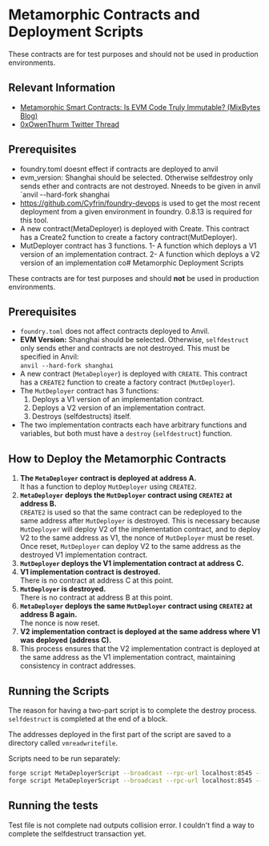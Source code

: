 # Metamorphic Contracts and Deployment Scripts
These contracts are for test purposes and should not be used in production environments.

## Relevant Information
- [Metamorphic Smart Contracts: Is EVM Code Truly Immutable? (MixBytes Blog)](https://mixbytes.io/blog/metamorphic-smart-contracts-is-evm-code-truly-immutable)
- [0xOwenThurm Twitter Thread](https://x.com/0xOwenThurm/status/1663296914853621760)

## Prerequisites
- foundry.toml doesnt effect if contracts are deployed to anvil
- evm_version: Shanghai should be selected. Otherwise selfdestroy only sends ether and contracts are not destroyed. Nneeds to be given in anvil `anvil --hard-fork shanghai
- https://github.com/Cyfrin/foundry-devops is used to get the most recent deployment from a given environment in foundry. 0.8.13 is required for this tool.
- A new contract(MetaDeployer) is deployed with Create. This contract has a Create2 function to create a factory contract(MutDeployer). 
- MutDeployer contract has 3 functions. 1- A function which deploys a V1 version of an implementation contract. 2- A function which deploys a V2 version of an implementation co# Metamorphic Deployment Scripts

These contracts are for test purposes and should **not** be used in production environments.  

## Prerequisites

- `foundry.toml` does not affect contracts deployed to Anvil.
- **EVM Version:** Shanghai should be selected. Otherwise, `selfdestruct` only sends ether and contracts are not destroyed. This must be specified in Anvil:  
  `anvil --hard-fork shanghai`
- A new contract (`MetaDeployer`) is deployed with `CREATE`. This contract has a `CREATE2` function to create a factory contract (`MutDeployer`).
- The `MutDeployer` contract has 3 functions:
  1. Deploys a V1 version of an implementation contract.
  2. Deploys a V2 version of an implementation contract.
  3. Destroys (selfdestructs) itself.
- The two implementation contracts each have arbitrary functions and variables, but both must have a `destroy` (`selfdestruct`) function.

## How to Deploy the Metamorphic Contracts

1. **The `MetaDeployer` contract is deployed at address A.**  
   It has a function to deploy `MutDeployer` using `CREATE2`.
2. **`MetaDeployer` deploys the `MutDeployer` contract using `CREATE2` at address B.**  
   `CREATE2` is used so that the same contract can be redeployed to the same address after `MutDeployer` is destroyed. This is necessary because `MutDeployer` will deploy V2 of the implementation contract, and to deploy V2 to the same address as V1, the nonce of `MutDeployer` must be reset. Once reset, `MutDeployer` can deploy V2 to the same address as the destroyed V1 implementation contract.
3. **`MutDeployer` deploys the V1 implementation contract at address C.**
4. **V1 implementation contract is destroyed.**  
   There is no contract at address C at this point.
5. **`MutDeployer` is destroyed.**  
   There is no contract at address B at this point.
6. **`MetaDeployer` deploys the same `MutDeployer` contract using `CREATE2` at address B again.**  
   The nonce is now reset.
7. **V2 implementation contract is deployed at the same address where V1 was deployed (address C).**
8. This process ensures that the V2 implementation contract is deployed at the same address as the V1 implementation contract, maintaining consistency in contract addresses.

## Running the Scripts

The reason for having a two-part script is to complete the destroy process. `selfdestruct` is completed at the end of a block.

The addresses deployed in the first part of the script are saved to a directory called `vmreadwritefile`.

Scripts need to be run separately:

```sh
forge script MetaDeployerScript --broadcast --rpc-url localhost:8545 --private-key 0xac0974bec39a17e36ba4a6b4d238ff944bacb478cbed5efcae784d7bf4f2ff80 --sig "run1()"
forge script MetaDeployerScript --broadcast --rpc-url localhost:8545 --private-key 0xac0974bec39a17e36ba4a6b4d238ff944bacb478cbed5efcae784d7bf4f2ff80 --sig "run2()"
```
## Running the tests
Test file is not complete nad outputs collision error. I couldn't find a way to complete the selfdestruct transaction yet.



